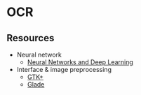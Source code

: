 # OCR

## Resources

- Neural network
    - [Neural Networks and Deep Learning](http://neuralnetworksanddeeplearning.com/)
- Interface & image preprocessing
    - [GTK+](https://www.gtk.org/)
    - [Glade](https://glade.gnome.org/)
